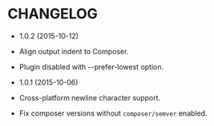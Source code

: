 # CHANGELOG

* 1.0.2 (2015-10-12)

 * Align output indent to Composer.
 * Plugin disabled with --prefer-lowest option.

* 1.0.1 (2015-10-06)

 * Cross-platform newline character support.
 * Fix composer versions without `composer/semver` enabled.

